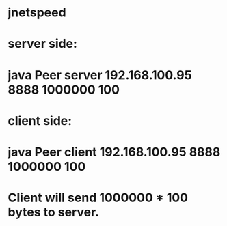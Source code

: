 # jnetspeed

# server side:
# java Peer server 192.168.100.95 8888 1000000 100

# client side:
# java Peer client 192.168.100.95 8888 1000000 100

# Client will send 1000000 * 100 bytes to server.
